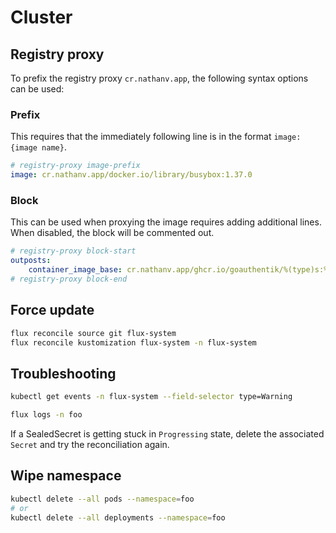 # Cluster

## Registry proxy

To prefix the registry proxy `cr.nathanv.app`, the following syntax options can be used:

### Prefix

This requires that the immediately following line is in the format `image: {image name}`.

```yaml
# registry-proxy image-prefix
image: cr.nathanv.app/docker.io/library/busybox:1.37.0
```

### Block

This can be used when proxying the image requires adding additional lines.
When disabled, the block will be commented out.

```yaml
# registry-proxy block-start
outposts:
    container_image_base: cr.nathanv.app/ghcr.io/goauthentik/%(type)s:%(version)s
# registry-proxy block-end
```

## Force update

```bash
flux reconcile source git flux-system
flux reconcile kustomization flux-system -n flux-system
```

## Troubleshooting

```bash
kubectl get events -n flux-system --field-selector type=Warning
```

```bash
flux logs -n foo
```

If a SealedSecret is getting stuck in `Progressing` state, delete the associated
`Secret` and try the reconciliation again.

## Wipe namespace

```bash
kubectl delete --all pods --namespace=foo
# or
kubectl delete --all deployments --namespace=foo
```
